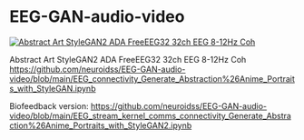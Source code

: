 # EEG-GAN-audio-video
[![Abstract Art StyleGAN2 ADA FreeEEG32 32ch EEG 8-12Hz Coh](https://img.youtube.com/vi/Qr6EfHLD0C4/0.jpg)](https://www.youtube.com/watch?v=Qr6EfHLD0C4)

Abstract Art StyleGAN2 ADA FreeEEG32 32ch EEG 8-12Hz Coh
https://github.com/neuroidss/EEG-GAN-audio-video/blob/main/EEG_connectivity_Generate_Abstraction%26Anime_Portraits_with_StyleGAN.ipynb

Biofeedback version:
https://github.com/neuroidss/EEG-GAN-audio-video/blob/main/EEG_stream_kernel_comms_connectivity_Generate_Abstraction%26Anime_Portraits_with_StyleGAN2.ipynb
